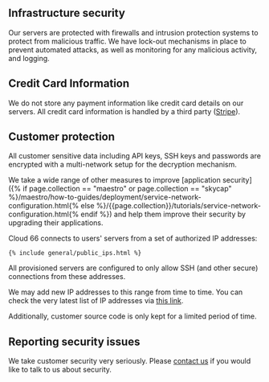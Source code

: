 

## Infrastructure security

Our servers are protected with firewalls and intrusion protection systems to protect from malicious traffic. We have lock-out mechanisms in place to prevent automated attacks, as well as monitoring for any malicious activity, and logging.


## Credit Card Information

We do not store any payment information like credit card details on our servers. All credit card information is handled by a third party ([Stripe](http://stripe.com/)).


## Customer protection

All customer sensitive data including API keys, SSH keys and passwords are encrypted with a multi-network setup for the decryption mechanism.

We take a wide range of other measures to improve [application security]({% if page.collection == "maestro" or page.collection == "skycap" %}/maestro/how-to-guides/deployment/service-network-configuration.html{% else %}/{{page.collection}}/tutorials/service-network-configuration.html{% endif %}) and help them improve their security by upgrading their applications. 

Cloud 66 connects to users' servers from a set of authorized IP addresses:

```
{% include general/public_ips.html %}
```

All provisioned servers are configured to only allow SSH (and other secure) connections from these addresses. 

We may add new IP addresses to this range from time to time. You can check the very latest list of IP addresses via [this link](https://app.cloud66.com/authorized_ips).

Additionally, customer source code is only kept for a limited period of time.

## Reporting security issues

We take customer security very seriously. Please [contact us](mailto:hello@cloud66.com) if you would like to talk to us about security.

